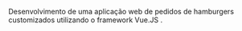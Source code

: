Desenvolvimento de uma aplicação web de pedidos de hamburgers customizados utilizando o framework Vue.JS .
